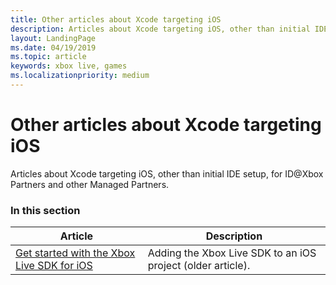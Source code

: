 ```yaml
---
title: Other articles about Xcode targeting iOS
description: Articles about Xcode targeting iOS, other than initial IDE setup, for ID@Xbox Partners.
layout: LandingPage
ms.date: 04/19/2019
ms.topic: article
keywords: xbox live, games
ms.localizationpriority: medium
---
```


# Other articles about Xcode targeting iOS

Articles about Xcode targeting iOS, other than initial IDE setup, for ID@Xbox Partners and other Managed Partners.


### In this section

| Article | Description |
|---------|-------------|
| [Get started with the Xbox Live SDK for iOS](ios-get-started-with-xsapi.md) | Adding the Xbox Live SDK to an iOS project (older article). |
